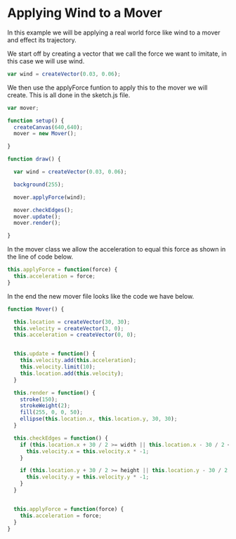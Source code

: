 # Applying Wind to a Mover

In this example we will be applying a real world force like wind to a mover and effect its trajectory.

We start off by creating a vector that we call the force we want to imitate, in this case we will use wind. 

```js
var wind = createVector(0.03, 0.06);
```
 We then use the applyForce funtion to apply this to the mover we will create. This is all done in the sketch.js file. 

```js
var mover;

function setup() {
  createCanvas(640,640);
  mover = new Mover();

}

function draw() {

  var wind = createVector(0.03, 0.06);

  background(255);

  mover.applyForce(wind);

  mover.checkEdges();
  mover.update();
  mover.render();

}
```

In the mover class we allow the acceleration to equal this force as shown in the line of code below. 

```js
this.applyForce = function(force) {
  this.acceleration = force;
}
```
In the end the new mover file looks like the code we have below.

```js 
function Mover() {

  this.location = createVector(30, 30);
  this.velocity = createVector(3, 0);
  this.acceleration = createVector(0, 0);


  this.update = function() {
    this.velocity.add(this.acceleration);
    this.velocity.limit(10);
    this.location.add(this.velocity);
  }

  this.render = function() {
    stroke(150);
    strokeWeight(2);
    fill(255, 0, 0, 50);
    ellipse(this.location.x, this.location.y, 30, 30);
  }

  this.checkEdges = function() {
    if (this.location.x + 30 / 2 >= width || this.location.x - 30 / 2 <= 0) {
      this.velocity.x = this.velocity.x * -1;
    }

    if (this.location.y + 30 / 2 >= height || this.location.y - 30 / 2 <= 0) {
      this.velocity.y = this.velocity.y * -1;
    }
  }


  this.applyForce = function(force) {
    this.acceleration = force;
  }
}
```